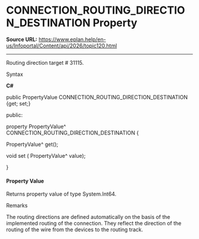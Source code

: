 # CONNECTION_ROUTING_DIRECTION_DESTINATION Property

**Source URL:** https://www.eplan.help/en-us/Infoportal/Content/api/2026/topic120.html

---

Routing direction target # 31115.

Syntax

**C#**



public PropertyValue CONNECTION_ROUTING_DIRECTION_DESTINATION {get; set;}

public:

property PropertyValue^ CONNECTION_ROUTING_DIRECTION_DESTINATION {

   PropertyValue^ get();

   void set (    PropertyValue^ value);

}


#### Property Value

Returns property value of type System.Int64.

Remarks

The routing directions are defined automatically on the basis of the implemented routing of the connection. They reflect the direction of the routing of the wire from the devices to the routing track.
